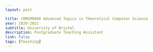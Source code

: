 ```yaml
---
layout: post

title: COMSM0068 Advanced Topics in Theoretical Computer Science
year: 2020-2021
subtitle: University of Bristol
description: Postgraduate Teaching Assistant
link: False
tags: [Teaching]
---
```

